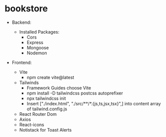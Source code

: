 # bookstore

- Backend:
    - Installed Packages:
        - Cors
        - Express
        - Mongoose
        - Nodemon

- Frontend:
    - Vite
        - npm create vite@latest
    - Tailwinds
        - Framework Guides choose Vite
        - npm install -D tailwindcss postcss autoprefixer
        - npx tailwindcss init
        - Insert ["./index.html",
        "./src/**/*.{js,ts,jsx,tsx}",] into content array of tailwind.config.js
    - React Router Dom
    - Axios
    - React-icons
    - Notistack for Toast Alerts

